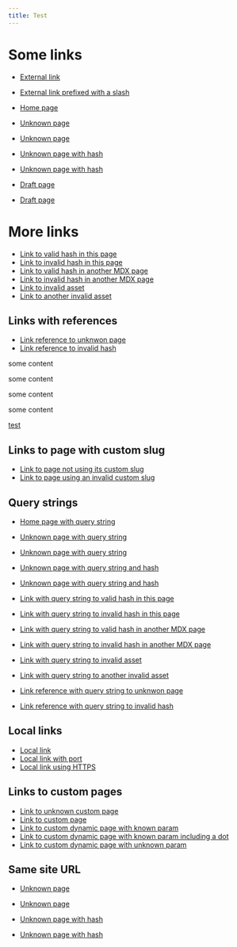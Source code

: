 ```yaml
---
title: Test
---
```


# Some links

- [External link](https://starlight.astro.build/)

- [External link prefixed with a slash](/https://starlight.astro.build/)

- [Home page](/)

- [Unknown page](/unknown)
- [Unknown page](/unknown/)

- [Unknown page with hash](/unknown#title)
- [Unknown page with hash](/unknown/#title)

- [Draft page](/draft)
- [Draft page](/draft/)

# More links

- [Link to valid hash in this page](#some-links)
- [Link to invalid hash in this page](#links)
- [Link to valid hash in another MDX page](/guides/example/#some-links)
- [Link to invalid hash in another MDX page](/guides/example/#links)
- [Link to invalid asset](/icon.svg)
- [Link to another invalid asset](/guidelines/ui.pdf)

## Links with references

- [Link reference to unknwon page][ref-unknown-page]
- [Link reference to invalid hash][ref-invalid-hash]

[ref-unknown-page]: /unknown-ref
[ref-invalid-hash]: #unknown-ref

<div id="aDiv">
some content

some content

some content

some content

  <a href="#anotherDiv">
    test
  </a>
</div>

## Links to page with custom slug

- [Link to page not using its custom slug](/guides/page-with-custom-slug)
- [Link to page using an invalid custom slug](/release/@pkg/v0.2.0)

## Query strings

- [Home page with query string](/?query=string)

- [Unknown page with query string](/unknown?query=string)
- [Unknown page with query string](/unknown/?query=string)

- [Unknown page with query string and hash](/unknown?query=string#title)
- [Unknown page with query string and hash](/unknown/?query=string#title)

- [Link with query string to valid hash in this page](?query=string#some-links)
- [Link with query string to invalid hash in this page](?query=string#links)
- [Link with query string to valid hash in another MDX page](/guides/example/?query=string#some-links)
- [Link with query string to invalid hash in another MDX page](/guides/example/?query=string#links)
- [Link with query string to invalid asset](/icon.svg?query=string)
- [Link with query string to another invalid asset](/guidelines/ui.pdf?query=string)

- [Link reference with query string to unknwon page][ref-with-query-string-unknown-page]
- [Link reference with query string to invalid hash][ref-with-query-string-invalid-hash]

[ref-with-query-string-unknown-page]: /unknown-ref?query=string
[ref-with-query-string-invalid-hash]: ?query=string#unknown-ref

## Local links

- [Local link](http://localhost)
- [Local link with port](http://localhost:4321/)
- [Local link using HTTPS](https://127.0.0.1:4321/getting-started)

## Links to custom pages

- [Link to unknown custom page](/unknown-custom-page/)
- [Link to custom page](/custom-page/)
- [Link to custom dynamic page with known param](/custom-dynamic-page/foo/)
- [Link to custom dynamic page with known param including a dot](/custom-dynamic-page/foo.bar/)
- [Link to custom dynamic page with unknown param](/custom-dynamic-page/bar/)

## Same site URL

- [Unknown page](https://example.com/unknown)
- [Unknown page](https://example.com/unknown/)

- [Unknown page with hash](https://example.com/unknown#title)
- [Unknown page with hash](https://example.com/unknown/#title)
